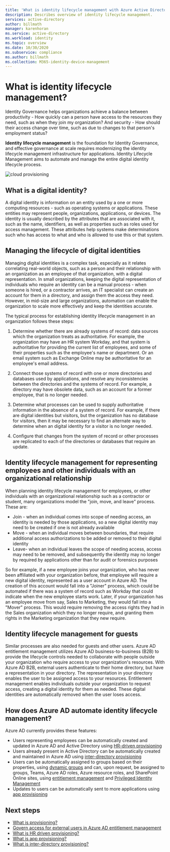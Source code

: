 ```yaml
---
title: 'What is identity lifecycle management with Azure Active Directory? | Microsoft Docs'
description: Describes overview of identity lifecycle management.
services: active-directory
author: billmath
manager: karenhoran
ms.service: active-directory
ms.workload: identity
ms.topic: overview
ms.date: 10/30/2020
ms.subservice: compliance
ms.author: billmath
ms.collection: M365-identity-device-management
---
```


# What is identity lifecycle management?

Identity Governance helps organizations achieve a balance between productivity - How quickly can a person have access to the resources they need, such as when they join my organization? And security - How should their access change over time, such as due to changes to that person's employment status?

**Identity lifecycle management** is the foundation for Identity Governance, and effective governance at scale requires modernizing the identity lifecycle management infrastructure for applications. Identity Lifecycle Management aims to automate and manage the entire digital identity lifecycle process. 

![cloud provisioning](media/what-is-provisioning/cloud-1.png)

## What is a digital identity?

A digital identity is information on an entity used by a one or more computing resources - such as operating systems or applications. These entities may represent people, organizations, applications, or devices.  The identity is usually described by the attributes that are associated with it, such as the name, identifiers, as well as properties such as roles used for access management.  These attributes help systems make determinations such who has access to what and who is allowed to use this or that system.  

## Managing the lifecycle of digital identities

Managing digital identities is a complex task, especially as it relates correlating real-world objects, such as a person and their relationship with an organization as an employee of that organization, with a digital representation.    In small organizations, keeping the digital representation of individuals who require an identity can be a manual process - when someone is hired, or a contractor arrives, an IT specialist can create an account for them in a directory, and assign them the access they need.  However, in mid-size and large organizations, automation can enable the organization to scale more effectively and keep the identities accurate.

The typical process for establishing identity lifecycle management in an organization follows these steps:

1. Determine whether there are already systems of record: data sources which the organization treats as authoritative.  For example, the organization may have an HR system Workday, and that system is authoritative for providing the current list of employees, and some of their properties such as the employee's name or department.  Or an email system such as Exchange Online may be authoritative for an employee's email address.

2. Connect those systems of record with one or more directories and databases used by applications, and resolve any inconsistencies between the directories and the systems of record. For example, a directory may have obsolete data, such as an account for a former employee, that is no longer needed. 

3. Determine what processes can be used to supply authoritative information in the absence of a system of record.  For example, if there are digital identities but visitors, but the organization has no database for visitors, then it may be necessary to find an alternate way to determine when an digital identity for a visitor is no longer needed.

4. Configure that changes from the system of record or other processes are replicated to each of the directories or databases that require an update.

## Identity lifecycle management for representing employees and other individuals with an organizational relationship

When planning identity lifecycle management for employees, or other individuals with an organizational relationship such as a contractor or student, many organizations model the "join, move, and leave" process.  These are:
   
   - Join - when an individual comes into scope of needing access, an identity is needed by those applications, so a new digital identity may need to be created if one is not already available
   - Move - when an individual moves between boundaries, that require additional access authorizations to be added or removed to their digital identity
   - Leave- when an individual leaves the scope of needing access, access may need to be removed, and subsequently the identity may no longer by required by applications other than for audit or forensics purposes

So for example, if a new employee joins your organization, who has never been affiliated with your organization before, that employee will require a new digital identity, represented as a user account in Azure AD.  The creation of this account would fall into a "Joiner" process, which could be automated if there was a system of record such as Workday that could indicate when the new employee starts work.  Later, if your organization has an employee move from say, Sales to Marketing, they would fall into a "Mover" process.  This would require removing the access rights they had in the Sales organization which they no longer require, and granting them rights in the Marketing organization that they new require.

## Identity lifecycle management for guests

Similar processes are also needed for guests and other users.  Azure AD entitlement management utilizes Azure AD business-to-business (B2B) to provide the lifecycle controls needed to collaborate with people outside your organization who require access to your organization's resources. With Azure AD B2B, external users authenticate to their home directory, but have a representation in your directory. The representation in your directory enables the user to be assigned access to your resources.  Entitlement management enables individuals outside your organization to request access, creating a digital identity for them as needed. These digital identities are automatically removed when the user loses access.  

## How does Azure AD automate identity lifecycle management?

Azure AD currently provides these features:

* Users representing employees can be automatically created and updated in Azure AD and Active Directory using [HR-driven provisioning](../app-provisioning/what-is-hr-driven-provisioning.md)
* Users already present in Active Directory can be automatically created and maintained in Azure AD using [inter-directory provisioning](../hybrid/what-is-inter-directory-provisioning.md)
* Users can be automatically assigned to groups based on their properties, using [dynamic groups](../external-identities/use-dynamic-groups.md#what-are-dynamic-groups) and can, upon request, be assigned to groups, Teams, Azure AD roles, Azure resource roles, and SharePoint Online sites, using [entitlement management](entitlement-management-scenarios.md) and [Privileged Identity Management](../privileged-identity-management/pim-configure.md)
* Updates to users can be automatically sent to more applications using [app provisioning](../app-provisioning/user-provisioning.md)

## Next steps 

- [What is provisioning?](what-is-provisioning.md)
- [Govern access for external users in Azure AD entitlement management](./entitlement-management-external-users.md)
- [What is HR driven provisioning?](../app-provisioning/what-is-hr-driven-provisioning.md)
- [What is app provisioning?](../app-provisioning/user-provisioning.md)
- [What is inter-directory provisioning?](../hybrid/what-is-inter-directory-provisioning.md)
